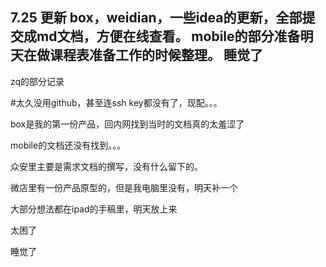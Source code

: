 7.25 更新
box，weidian，一些idea的更新，全部提交成md文档，方便在线查看。
mobile的部分准备明天在做课程表准备工作的时候整理。
睡觉了
-----
zq的部分记录

#太久没用github，甚至连ssh key都没有了，现配。。。

box是我的第一份产品，回内网找到当时的文档真的太羞涩了

mobile的文档还没有找到。。。

众安里主要是需求文档的撰写，没有什么留下的。

微店里有一份产品原型的，但是我电脑里没有，明天补一个

大部分想法都在ipad的手稿里，明天放上来

太困了

睡觉了
